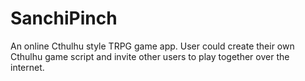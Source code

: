 # SanchiPinch

An online Cthulhu style TRPG game app. User could create their own Cthulhu game script and invite other users to play together over the internet. 
